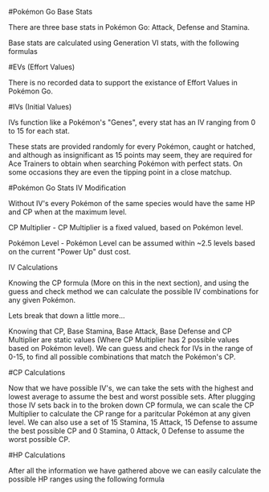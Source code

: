 
#Pokémon Go Base Stats

There are three base stats in Pokémon Go: Attack, Defense and Stamina.

Base stats are calculated using Generation VI stats, with the following formulas




#EVs (Effort Values)

There is no recorded data to support the existance of Effort Values in Pokémon Go.

#IVs (Initial Values)

IVs function like a Pokémon's "Genes", every stat has an IV ranging from 0 to 15 for each stat.

These stats are provided randomly for every Pokémon, caught or hatched, and although as insignificant as 15 points may seem, they are required for Ace Trainers to obtain when searching Pokémon with perfect stats. On some occasions they are even the tipping point in a close matchup.

#Pokémon Go Stats IV Modification

Without IV's every Pokémon of the same species would have the same HP and CP when at the maximum level.




CP Multiplier - CP Multiplier is a fixed valued, based on Pokémon level.

Pokémon Level - Pokémon Level can be assumed within ~2.5 levels based on the current "Power Up" dust cost.

IV Calculations

Knowing the CP formula (More on this in the next section), and using the guess and check method we can calculate the possible IV combinations for any given Pokémon.


Lets break that down a little more...


Knowing that CP, Base Stamina, Base Attack, Base Defense and CP Multiplier are static values (Where CP Multiplier has 2 possible values based on Pokémon level). We can guess and check for IVs in the range of 0-15, to find all possible combinations that match the Pokémon's CP.

#CP Calculations

Now that we have possible IV's, we can take the sets with the highest and lowest average to assume the best and worst possible sets. After plugging those IV sets back in to the broken down CP formula, we can scale the CP Multiplier to calculate the CP range for a paritcular Pokémon at any given level. We can also use a set of 15 Stamina, 15 Attack, 15 Defense to assume the best possible CP and 0 Stamina, 0 Attack, 0 Defense to assume the worst possible CP.


#HP Calculations

After all the information we have gathered above we can easily calculate the possible HP ranges using the following formula

